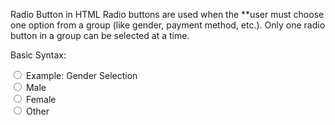 Radio Button in HTML
Radio buttons are used when the **user must choose one option from a group (like gender, payment method, etc.). Only one radio button in a group can be selected at a time.

 Basic Syntax:

<input type="radio" name="groupname" value="option">
 Example: Gender Selection

<form>
  <label>
    <input type="radio" name="gender" value="male">
    Male
  </label><br>

  <label>
    <input type="radio" name="gender" value="female">
    Female
  </label><br>

  <label>
    <input type="radio" name="gender" value="other">
    Other
  </label>
</form>
